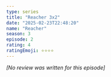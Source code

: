 ```yaml
---
type: series
title: "Reacher 3x2"
date: "2025-02-23T22:48:20"
name: "Reacher"
season: 3
episode: 2
rating: 4
ratingEmoji: ⭐️⭐️⭐️⭐️
---
```


*[No review was written for this episode]*

